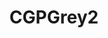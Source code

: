 ---
title: CGPGrey2
crosslinks:
- youtubefactsbot
- HelloInternet
- EndFPTP
- autotldr
- CGPGrey
- youtubot
- videos
- Cortex
- vexillology
- badeconomics
- MachineLearning
- ShittyLifeProTips
- pics
- vulkan
- apple
- shockwaveporn
- place
- helpgrey
- tolkienfans
- keming
---